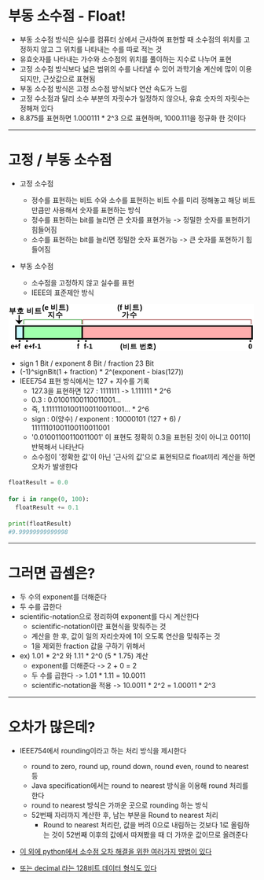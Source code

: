 # 부동 소수점 - Float!

* 부동 소수점 방식은 실수를 컴퓨터 상에서 근사하여 표현할 때 소수점의 위치를 고정하지 않고 그 위치를 나타내는 수를 따로 적는 것
* 유효숫자를 나타내는 가수와 소수점의 위치를 풀이하는 지수로 나누어 표현
* 고정 소수점 방식보다 넓은 범위의 수를 나타낼 수 있어 과학기술 계산에 많이 이용되지만, 근삿값으로 표현됨
* 부동 소수점 방식은 고정 소수점 방식보다 연산 속도가 느림
* 고정 수소점과 달리 소수 부분의 자릿수가 일정하지 않으나, 유효 숫자의 자릿수는 정해져 있다
* 8.875를 표현하면 1.000111 * 2^3 으로 표현하며, 1000.111을 정규화 한 것이다

--------------------------------------------------------------------------------
# 고정 / 부동 소수점

* 고정 소수점
  * 정수를 표현하는 비트 수와 소수를 표현하는 비트 수를 미리 정해놓고 해당 비트 만큼만 사용해서 숫자를 표현하는 방식
  * 정수를 표현하는 bit를 늘리면 큰 숫자를 표현가능 -> 정밀한 숫자를 표현하기 힘들어짐
  * 소수를 표현하는 bit를 늘리면 정밀한 숫자 표현가능 -> 큰 숫자를 포현하기 힘들어짐

* 부동 소수점
  * 소수점을 고정하지 않고 실수를 표현
  * IEEE의 표준제안 방식

![IEEE754](./images/IEEE754.png)

  * sign 1 Bit / exponent 8 Bit / fraction 23 Bit
  * (-1)^signBit(1 + fraction) * 2^(exponent - bias(127))
  * IEEE754 표현 방식에서는 127 + 지수를 기록
    * 127.3을 표현하면 127 : 1111111 -> 1.111111 * 2^6
    * 0.3 : 0.01001100110011001...
    * 즉, 1.11111101001100110011001... * 2^6
    * sign : 0(양수) / exponent : 10000101 (127 + 6) / 11111101001100110011001
    * '0.01001100110011001' 이 표현도 정확히 0.3을 표현된 것이 아니고 0011이 반복해서 나타난다
    * 소수점이 '정확한 값'이 아닌 '근사의 값'으로 표현되므로 float끼리 계산을 하면 오차가 발생한다

```Python
floatResult = 0.0

for i in range(0, 100):
  floatResult += 0.1

print(floatResult)
#9.99999999999998
```

--------------------------------------------------------------------------------
# 그러면 곱셈은?

* 두 수의 exponent를 더해준다
* 두 수를 곱한다
* scientific-notation으로 정리하여 exponent를 다시 계산한다
  * scientific-notation이란 표현식을 맞춰주는 것
  * 계산을 한 후, 값이 일의 자리숫자에 1이 오도록 연산을 맞춰주는 것
  * 1을 제외한 fraction 값을 구하기 위해서
* ex) 1.01 * 2^2 와 1.11 * 2^0 (5 * 1.75) 계산
  * exponent를 더해준다 -> 2 + 0 = 2
  * 두 수를 곱한다 -> 1.01 * 1.11 = 10.0011
  * scientific-notation을 적용 -> 10.0011 * 2^2 = 1.00011 * 2^3

--------------------------------------------------------------------------------
# 오차가 많은데?

* IEEE754에서 rounding이라고 하는 처리 방식을 제시한다
  * round to zero, round up, round down, round even, round to nearest 등
  * Java specification에서는 round to nearest 방식을 이용해 round 처리를 한다
  * round to nearest 방식은 가까운 곳으로 rounding 하는 방식
  * 52번째 자리까지 계산한 후, 남는 부분을 Round to nearest 처리
    * Round to nearest 처리란, 값을 버려 0으로 내림하는 것보다 1로 올림하는 것이 52번째 이후의 값에서 따져봤을 때 더 가까운 값이므로 올려준다

* [이 외에 python에서 소수점 오차 해결을 위한 여러가지 방법이 있다](https://winterj.me/Floating-Point/)
* [또는 decimal 라는 128비트 데이터 형식도 있다](https://docs.microsoft.com/ko-kr/dotnet/csharp/language-reference/keywords/decimal)
